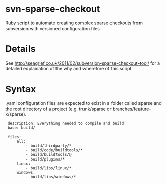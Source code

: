 svn-sparse-checkout
===================

Ruby script to automate creating complex sparse checkouts from subversion with versioned configuration files

Details
=======

See http://seagrief.co.uk/2011/02/subversion-sparse-checkout-tool/ for a detailed explaination of the why and wherefore of this script.

Syntax
======

.yaml configuration files are expected to exist in a folder called sparse and the root directory of a project (e.g. trunk/sparse or branches/feature-x/sparse).

```
 description: Everything needed to compile and build
 base: build/
 
 files:
     all:
         - build/thirdparty/*
         - build/code/buildtools/*
         - build/buildtools/@
         - build/plugins/*
     linux:
         - build/libs/linux/*
     windows:
         - build/libs/windows/*
```
